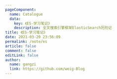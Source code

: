 ```yaml
---
pageComponent: 
  name: Catalogue
  data: 
    key: 《ES-学习笔记》
    description: 全文搜索引擎框架ElasticSearch历险记
title: 《ES-学习笔记》
date: 2021-03-20 23:56:09
permalink: /note/es
article: false  
comment: false
editLink: false
author: 
  name: gangzi
  link: https://github.com/weig-Blog
---
```


